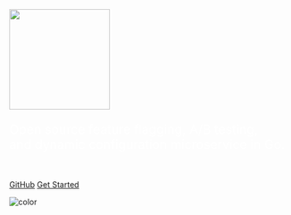 <img src="/images/logo.png" width="180">

<p style="color: white; font-size: 1.6em">
Open source feature flagging, A/B testing, <br>
and dynamic configuration microservice in Go.
<br>
<br>
</p>

[GitHub](https://github.com/checkr/flagr)
[Get Started](/README)

![color](#74e5e0)
